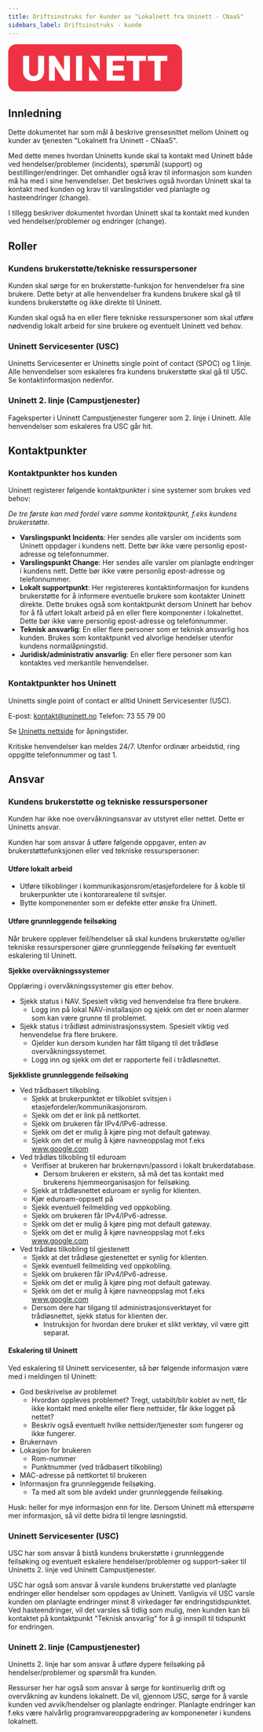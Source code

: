 ```yaml
---
title: Driftsinstruks for kunder av "Lokalnett fra Uninett - CNaaS"
sidebars_label: Driftsinstruks - kunde
---
```


![](/img/uninett_logo.svg)

## Innledning

Dette dokumentet har som mål å beskrive grensesnittet mellom Uninett og kunder av tjenesten "Lokalnett fra Uninett - CNaaS". 

Med dette menes hvordan Uninetts kunde skal ta kontakt med Uninett både ved hendelser/problemer (incidents), spørsmål (support) og bestillinger/endringer. Det omhandler også krav til informasjon som kunden må ha med i sine henvendelser. Det beskrives også hvordan Uninett skal ta kontakt med kunden og krav til varslingstider ved planlagte og hasteendringer (change). 

I tillegg beskriver dokumentet hvordan Uninett skal ta kontakt med kunden ved hendelser/problemer og endringer (change). 

## Roller

### Kundens brukerstøtte/tekniske ressurspersoner

Kunden skal sørge for en brukerstøtte-funksjon for henvendelser fra sine brukere. Dette betyr at alle henvendelser fra kundens brukere skal gå til kundens brukerstøtte og ikke direkte til Uninett. 

Kunden skal også ha en eller flere tekniske ressurspersoner som skal utføre nødvendig lokalt arbeid for sine brukere og eventuelt Uninett ved behov. 

### Uninett Servicesenter (USC)

Uninetts Servicesenter er Uninetts single point of contact (SPOC) og 1.linje. Alle henvendelser som eskaleres fra kundens brukerstøtte skal gå til USC. Se kontaktinformasjon nedenfor.  

### Uninett 2. linje (Campustjenester)

Fageksperter i Uninett Campustjenester fungerer som 2. linje i Uninett. Alle henvendelser som eskaleres fra USC går hit. 

## Kontaktpunkter

### Kontaktpunkter hos kunden

Uninett registerer følgende kontaktpunkter i sine systemer som brukes ved behov:

*De tre første kan med fordel være samme kontaktpunkt, f.eks kundens brukerstøtte.*

- **Varslingspunkt Incidents**: Her sendes alle varsler om incidents som Uninett oppdager i kundens nett. Dette bør ikke være personlig epost-adresse og telefonnummer. 
- **Varslingspunkt Change**: Her sendes alle varsler om planlagte endringer i kundens nett. Dette bør ikke være personlig epost-adresse og telefonnummer.  
- **Lokalt supportpunkt**: Her registereres kontaktinformasjon for kundens brukerstøtte for å informere eventuelle brukere som kontakter Uninett direkte. Dette brukes også som kontaktpunkt dersom Uninett har behov for å få utført lokalt arbeid på en eller flere komponenter i lokalnettet. Dette bør ikke være personlig epost-adresse og telefonnummer. 
- **Teknisk ansvarlig**: En eller flere personer som er teknisk ansvarlig hos kunden. Brukes som kontaktpunkt ved alvorlige hendelser utenfor kundens normalåpningstid. 
- **Juridisk/administrativ ansvarlig**: En eller flere personer som kan kontaktes ved merkantile henvendelser. 

### Kontaktpunkter hos Uninett

Uninetts single point of contact er alltid Uninett Servicesenter (USC).  

E-post: kontakt@uninett.no
Telefon: 73 55 79 00

Se [Uninetts nettside](https://www.uninett.no/uninetts-apningstider) for åpningstider. 

Kritiske henvendelser kan meldes 24/7. Utenfor ordinær arbeidstid, ring oppgitte telefonnummer og tast 1. 

## Ansvar

### Kundens brukerstøtte og tekniske ressurspersoner 

Kunden har ikke noe overvåkningsansvar av utstyret eller nettet. Dette er Uninetts ansvar. 

Kunden har som ansvar å utføre følgende oppgaver, enten av brukerstøttefunksjonen eller ved tekniske ressurspersoner:

#### Utføre lokalt arbeid 

- Utføre tilkoblinger i kommunikasjonsrom/etasjefordelere for å koble til brukerpunkter ute i kontorarealene til svitsjer. 
- Bytte komponenenter som er defekte etter ønske fra Uninett. 

#### Utføre grunnleggende feilsøking

Når brukere opplever feil/hendelser så skal kundens brukerstøtte og/eller tekniske ressurspersoner gjøre grunnleggende feilsøking før eventuelt eskalering til Uninett. 

**Sjekke overvåkningssystemer**

Opplæring i overvåkningssystemer gis etter behov. 

- Sjekk status i NAV. Spesielt viktig ved henvendelse fra flere brukere.
  - Logg inn på lokal NAV-installasjon og sjekk om det er noen alarmer som kan være grunne til problemet. 
- Sjekk status i trådløst administrasjonssystem. Spesielt viktig ved henvendelse fra flere brukere.  
  - Gjelder kun dersom kunden har fått tilgang til det trådløse overvåkningssystemet.
  - Logg inn og sjekk om det er rapporterte feil i trådløsnettet.  

**Sjekkliste grunnleggende feilsøking**

- Ved trådbasert tilkobling. 
  - Sjekk at brukerpunktet er tilkoblet svitsjen i etasjefordeler/kommunikasjonsrom. 
  - Sjekk om det er link på nettkortet. 
  - Sjekk om brukeren får IPv4/IPv6-adresse.
  - Sjekk om det er mulig å kjøre ping mot default gateway. 
  - Sjekk om det er mulig å kjøre navneoppslag mot f.eks www.google.com
- Ved trådløs tilkobling til eduroam
  - Verifiser at brukeren har brukernavn/passord i lokalt brukerdatabase.
    - Dersom brukeren er ekstern, så må det tas kontakt med brukerens hjemmeorganisasjon for feilsøking.  
  - Sjekk at trådløsnettet eduroam er synlig for klienten.
  - Kjør eduroam-oppsett på [](https://www.eduroam.no/connect)
  - Sjekk eventuell feilmelding ved oppkobling. 
  - Sjekk om brukeren får IPv4/IPv6-adresse.
  - Sjekk om det er mulig å kjøre ping mot default gateway. 
  - Sjekk om det er mulig å kjøre navneoppslag mot f.eks www.google.com
- Ved trådløs tilkobling til gjestenett
  - Sjekk at det trådløse gjestenettet er synlig for klienten.
  - Sjekk eventuell feilmelding ved oppkobling. 
  - Sjekk om brukeren får IPv4/IPv6-adresse.
  - Sjekk om det er mulig å kjøre ping mot default gateway. 
  - Sjekk om det er mulig å kjøre navneoppslag mot f.eks www.google.com
  - Dersom dere har tilgang til administrasjonsverktøyet for trådløsnettet, sjekk status for klienten der. 
    - Instruksjon for hvordan dere bruker et slikt verktøy, vil være gitt separat. 

#### Eskalering til Uninett

Ved eskalering til Uninett servicesenter, så bør følgende informasjon være med i meldingen til Uninett:

- God beskrivelse av problemet
  - Hvordan oppleves problemet? Tregt, ustabilt/blir koblet av nett, får ikke kontakt med enkelte eller flere nettsider, får ikke logget på nettet?
  - Beskriv også eventuelt hvilke nettsider/tjenester som fungerer og ikke fungerer. 
- Brukernavn
- Lokasjon for brukeren 
  - Rom-nummer
  - Punktnummer (ved trådbasert tilkobling)
- MAC-adresse på nettkortet til brukeren
- Informasjon fra grunnleggende feilsøking. 
  - Ta med alt som ble avdekt under grunnleggende feilsøking. 

Husk: heller for mye informasjon enn for lite. Dersom Uninett må etterspørre mer informasjon, så vil dette bidra til lengre løsningstid. 

### Uninett Servicesenter (USC)

USC har som ansvar å bistå kundens brukerstøtte i grunnleggende feilsøking og eventuelt eskalere hendelser/problemer og support-saker til Uninetts 2. linje ved Uninett Campustjenester. 

USC har også som ansvar å varsle kundens brukerstøtte ved planlagte endringer eller hendelser som oppdages av Uninett. Vanligvis vil USC varsle kunden om planlagte endringer minst 8 virkedager før endringstidspunktet. Ved hasteendringer, vil det varsles så tidlig som mulig, men kunden kan bli kontaktet på kontaktpunkt "Teknisk ansvarlig" for å gi innspill til tidspunkt for endringen. 

### Uninett 2. linje (Campustjenester)

Uninetts 2. linje har som ansvar å utføre dypere feilsøking på hendelser/problemer og spørsmål fra kunden. 

Ressurser her har også som ansvar å sørge for kontinuerlig drift og overvåkning av kundens lokalnett. De vil, gjennom USC, sørge for å varsle kunden ved avvik/hendelser og planlagte endringer. Planlagte endringer kan f.eks være halvårlig programvareoppgradering av komponeneter i kundens lokalnett. 

